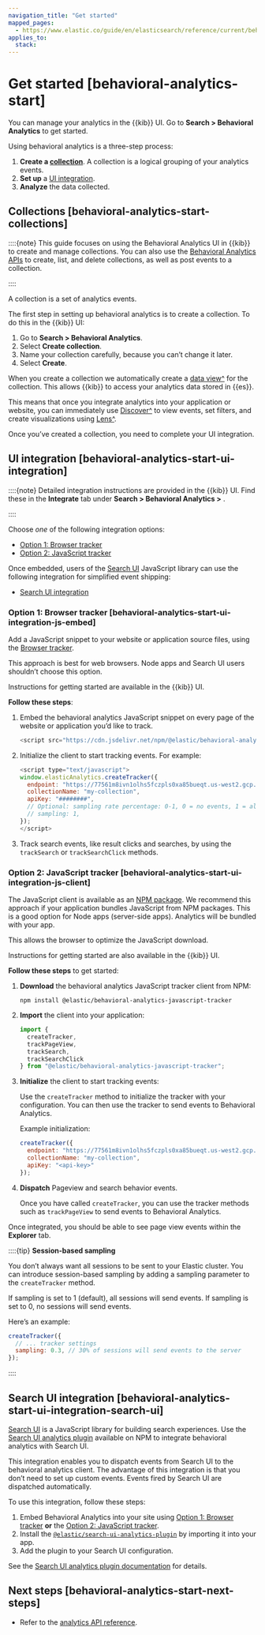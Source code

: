 ```yaml
---
navigation_title: "Get started"
mapped_pages:
  - https://www.elastic.co/guide/en/elasticsearch/reference/current/behavioral-analytics-start.html
applies_to:
  stack:
---
```




# Get started [behavioral-analytics-start]


You can manage your analytics in the {{kib}} UI. Go to **Search > Behavioral Analytics** to get started.

Using behavioral analytics is a three-step process:

1. **Create a [collection](#behavioral-analytics-start-collections)**. A collection is a logical grouping of your analytics events.
2. **Set up** a [UI integration](#behavioral-analytics-start-ui-integration).
3. **Analyze** the data collected.


## Collections [behavioral-analytics-start-collections]

::::{note}
This guide focuses on using the Behavioral Analytics UI in {{kib}} to create and manage collections. You can also use the [Behavioral Analytics APIs](https://www.elastic.co/docs/api/doc/elasticsearch/group/endpoint-analytics) to create, list, and delete collections, as well as post events to a collection.

::::


A collection is a set of analytics events.

The first step in setting up behavioral analytics is to create a collection. To do this in the {{kib}} UI:

1. Go to **Search > Behavioral Analytics**.
2. Select **Create collection**.
3. Name your collection carefully, because you can’t change it later.
4. Select **Create**.

When you create a collection we automatically create a [data view^](../../../explore-analyze/find-and-organize/data-views.md) for the collection. This allows {{kib}} to access your analytics data stored in {{es}}.

This means that once you integrate analytics into your application or website, you can immediately use [Discover^](../../../explore-analyze/discover.md) to view events, set filters, and create visualizations using [Lens^](../../../explore-analyze/visualize/lens.md).

Once you’ve created a collection, you need to complete your UI integration.


## UI integration [behavioral-analytics-start-ui-integration]

::::{note}
Detailed integration instructions are provided in the {{kib}} UI. Find these in the **Integrate** tab under **Search > Behavioral Analytics >** *<your-collection>*.

::::


Choose *one* of the following integration options:

* [Option 1: Browser tracker](#behavioral-analytics-start-ui-integration-js-embed)
* [Option 2: JavaScript tracker](#behavioral-analytics-start-ui-integration-js-client)

Once embedded, users of the [Search UI](asciidocalypse://docs/search-ui/docs/basic-usage.md) JavaScript library can use the following integration for simplified event shipping:

* [Search UI integration](#behavioral-analytics-start-ui-integration-search-ui)


### Option 1: Browser tracker [behavioral-analytics-start-ui-integration-js-embed]

Add a JavaScript snippet to your website or application source files, using the [Browser tracker](https://github.com/elastic/behavioral-analytics-tracker/blob/main/packages/browser-tracker/README.md).

This approach is best for web browsers. Node apps and Search UI users shouldn’t choose this option.

Instructions for getting started are available in the {{kib}} UI.

**Follow these steps**:

1. Embed the behavioral analytics JavaScript snippet on every page of the website or application you’d like to track.

    ```js
    <script src="https://cdn.jsdelivr.net/npm/@elastic/behavioral-analytics-browser-tracker@2"></script>
    ```

2. Initialize the client to start tracking events. For example:

    ```js
    <script type="text/javascript">
    window.elasticAnalytics.createTracker({
      endpoint: "https://77561m8ivn1olhs5fczpls0xa85bueqt.us-west2.gcp.elastic-cloud.com:443",
      collectionName: "my-collection",
      apiKey: "########",
      // Optional: sampling rate percentage: 0-1, 0 = no events, 1 = all events
      // sampling: 1,
    });
    </script>
    ```

3. Track search events, like result clicks and searches, by using the `trackSearch` or `trackSearchClick` methods.


### Option 2: JavaScript tracker [behavioral-analytics-start-ui-integration-js-client]

The JavaScript client is available as an [NPM package](https://www.npmjs.com/package/@elastic/behavioral-analytics-javascript-tracker). We recommend this approach if your application bundles JavaScript from NPM packages. This is a good option for Node apps (server-side apps). Analytics will be bundled with your app.

This allows the browser to optimize the JavaScript download.

Instructions for getting started are also available in the {{kib}} UI.

**Follow these steps** to get started:

1. **Download** the behavioral analytics JavaScript tracker client from NPM:

    `npm install @elastic/behavioral-analytics-javascript-tracker`

2. **Import** the client into your application:

    ```js
    import {
      createTracker,
      trackPageView,
      trackSearch,
      trackSearchClick
    } from "@elastic/behavioral-analytics-javascript-tracker";
    ```

3. **Initialize** the client to start tracking events:

    Use the `createTracker` method to initialize the tracker with your configuration. You can then use the tracker to send events to Behavioral Analytics.

    Example initialization:

    ```js
    createTracker({
      endpoint: "https://77561m8ivn1olhs5fczpls0xa85bueqt.us-west2.gcp.elastic-cloud.com:443",
      collectionName: "my-collection",
      apiKey: "<api-key>"
    });
    ```

4. **Dispatch** Pageview and search behavior events.

    Once you have called `createTracker`, you can use the tracker methods such as `trackPageView` to send events to Behavioral Analytics.


Once integrated, you should be able to see page view events within the **Explorer** tab.

::::{tip}
**Session-based sampling**

You don’t always want all sessions to be sent to your Elastic cluster. You can introduce session-based sampling by adding a sampling parameter to the `createTracker` method.

If sampling is set to 1 (default), all sessions will send events. If sampling is set to 0, no sessions will send events.

Here’s an example:

```js
createTracker({
  // ... tracker settings
  sampling: 0.3, // 30% of sessions will send events to the server
});
```

::::



## Search UI integration [behavioral-analytics-start-ui-integration-search-ui]

[Search UI](asciidocalypse://docs/search-ui/docs/index.md) is a JavaScript library for building search experiences. Use the [Search UI analytics plugin](https://www.npmjs.com/package/@elastic/search-ui-analytics-plugin) available on NPM to integrate behavioral analytics with Search UI.

This integration enables you to dispatch events from Search UI to the behavioral analytics client. The advantage of this integration is that you don’t need to set up custom events. Events fired by Search UI are dispatched automatically.

To use this integration, follow these steps:

1. Embed Behavioral Analytics into your site using [Option 1: Browser tracker](#behavioral-analytics-start-ui-integration-js-embed) **or** the [Option 2: JavaScript tracker](#behavioral-analytics-start-ui-integration-js-client).
2. Install the [`@elastic/search-ui-analytics-plugin`](asciidocalypse://docs/search-ui/docs/api-core-plugins-analytics-plugin.md) by importing it into your app.
3. Add the plugin to your Search UI configuration.

See the [Search UI analytics plugin documentation](asciidocalypse://docs/search-ui/docs/api-core-plugins-analytics-plugin.md) for details.


## Next steps [behavioral-analytics-start-next-steps]

* Refer to the [analytics API reference](behavioral-analytics-api.md).

